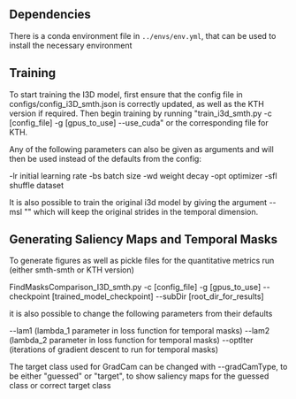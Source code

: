## Dependencies
There is a conda environment file in `../envs/env.yml`, that can be used to install the necessary environment

## Training
To start training the I3D model, first ensure that the config file in configs/config_i3D_smth.json is correctly updated, as well as the KTH version if required.
Then begin training by running 
"train_i3d_smth.py -c [config_file] -g [gpus_to_use] --use_cuda" 
or the corresponding file for KTH.

Any of the following parameters can also be given as arguments and will then be used instead of the defaults from the config:

-lr initial learning rate
-bs batch size
-wd weight decay
-opt optimizer
-sfl shuffle dataset

It is also possible to train the original i3d model by giving the argument
 --msl ""
 which will keep the original strides in the temporal dimension.

## Generating Saliency Maps and Temporal Masks
To generate figures as well as pickle files for the quantitative metrics run (either smth-smth or KTH version)

FindMasksComparison_I3D_smth.py -c [config_file] -g [gpus_to_use] --checkpoint [trained_model_checkpoint] --subDir [root_dir_for_results]

it is also possible to change the following parameters from their defaults

--lam1 (lambda_1 parameter in loss function for temporal masks)
--lam2 (lambda_2 parameter in loss function for temporal masks)
--optIter (iterations of gradient descent to run for temporal masks)

The target class used for GradCam can be changed with --gradCamType, to be either "guessed" or "target", to show saliency maps for the guessed class or correct target class



